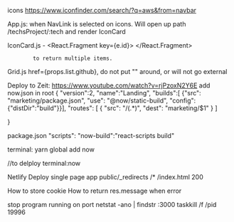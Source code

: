 icons
https://www.iconfinder.com/search/?q=aws&from=navbar


App.js: <Route path="/techsProject/:tech" component={IconCard}/>
    when NavLink is selected on icons.  Will open up path /techsProject/:tech and 
    render IconCard

IconCard.js - <React.Fragment key={e.id}>
              <Grid list={e} />
            </React.Fragment>

            to return multiple items.

Grid.js href={props.list.github}, do not put "" around, or will not go external

Deploy to Zeit: https://www.youtube.com/watch?v=rjPzoxN2Y6E
add now.json in root
{
    "version":2,
    "name":"Landing",
    "builds":[
        {"src": "marketing/package.json", "use": "@now/static-build",
        "config": {"distDir":"build"}}],
        "routes": [
            { "src": "/(.*)", "dest": "marketing/$1" }
        ]

}

package.json
"scripts": 
"now-build":"react-scripts build"

terminal: yarn global add now

//to delploy
terminal:now


Netlify
Deploy single page app
public/_redirects
/* /index.html 200


How to store cookie
How to return res.message when error


stop program running on port
netstat -ano | findstr :3000
taskkill /f /pid 19996